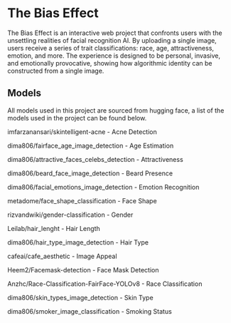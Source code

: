 # The Bias Effect

The Bias Effect is an interactive web project that confronts users with the unsettling realities of facial recognition AI. By uploading a single image, users receive a series of trait classifications: race, age, attractiveness, emotion, and more. The experience is designed to be personal, invasive, and emotionally provocative, showing how algorithmic identity can be constructed from a single image.

## Models

All models used in this project are sourced from hugging face, a list of the models used in the project can be found below. 

imfarzanansari/skintelligent-acne - Acne Detection

dima806/fairface_age_image_detection - Age Estimation

dima806/attractive_faces_celebs_detection - Attractiveness

dima806/beard_face_image_detection - Beard Presence

dima806/facial_emotions_image_detection - Emotion Recognition

metadome/face_shape_classification - Face Shape

rizvandwiki/gender-classification - Gender

Leilab/hair_lenght - Hair Length

dima806/hair_type_image_detection - Hair Type

cafeai/cafe_aesthetic - Image Appeal

Heem2/Facemask-detection - Face Mask Detection

Anzhc/Race-Classification-FairFace-YOLOv8 - Race Classification

dima806/skin_types_image_detection - Skin Type

dima806/smoker_image_classification - Smoking Status

